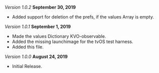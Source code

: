 *Version 1.0.2* **September 30, 2019**
- Added support for deletion of the prefs, if the values Array is empty.

*Version 1.0.1* **September 1, 2019**
- Made the values Dictionary KVO-observable.
- Added the missing launchimage for the tvOS test harness.
- Added this file.

*Version 1.0.0* **August 24, 2019**
- Initial Release.
